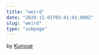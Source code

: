 ```yaml
---
title: "weird"
date: "2020-11-01T03:41:42.000Z"
slug: "weird"
type: "subpage"
---
```


by [Kunyue](https://kunyue.art)
